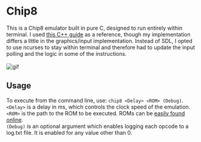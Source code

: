 # Chip8
This is a Chip8 emulator built in pure C, designed to run entirely within terminal. I used [this C++ guide](https://austinmorlan.com/posts/chip8_emulator/) as a reference, though my implementation differs a little in the graphics/input implementation. Instead of SDL, I opted to use ncurses to stay within terminal and therefore had to update the input polling and the logic in some of the instructions. <br/><br/>
![gif](https://media0.giphy.com/media/v1.Y2lkPTc5MGI3NjExdW05bXlsdHJxd2t1MXZuOTh4MHU5cjdjOWY1ZHB5enY4bnd1bzVnNSZlcD12MV9pbnRlcm5hbF9naWZfYnlfaWQmY3Q9Zw/ENMIHf1aCXcFqfjEtd/giphy.gif)
## Usage
To execute from the command line, use: `chip8 <Delay> <ROM> (Debug)`. <br/>
`<Delay>` is a delay in ms, which controls the clock speed of the emulation. <br/>
`<ROM>` is the path to the ROM to be executed. ROMs can be [easily found online](https://github.com/dmatlack/chip8/tree/master/roms/games). <br/>
`(Debug)` is an optional argument which enables logging each opcode to a log.txt file. It is enabled for any value other than 0.
